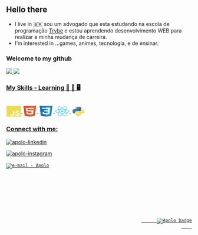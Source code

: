 
## Hello there

- I live in :brazil: sou um advogado que esta estudando na escola de programação [Trybe](https://www.betrybe.com/) e estou aprendendo desenvolvimento WEB para realizar a minha mudança de carreira.
- I’m interested in ...games, animes, tecnologia, e de ensinar.


### Welcome to my github

<div>
  <a href="https://github.com/APOLOWILKER">
  <img height="180em" src="https://github-readme-stats.vercel.app/api?username=APOLOWILKER&show_icons=true&theme=dracula&include_all_commits=true&count_private=true"/>
  <img height="180em" src="https://github-readme-stats.vercel.app/api/top-langs/?username=APOLOWILKER&layout=compact&langs_count=7&theme=dracula"/>
</div>

### My Skills - Learning :abacus: :notebook: :desktop_computer:
  
<div style="display: inline_block"><br>
  <img align="center" alt="Apolo-Js" height="30" width="40" src="https://raw.githubusercontent.com/devicons/devicon/master/icons/javascript/javascript-plain.svg">
   <img align="center" alt="Apolo-HTML" height="30" width="40" src="https://raw.githubusercontent.com/devicons/devicon/master/icons/html5/html5-original.svg">
  <img align="center" alt="Apolo-CSS" height="30" width="40" src="https://raw.githubusercontent.com/devicons/devicon/master/icons/css3/css3-original.svg">
  <img align="center" alt="Apolo-React" height="30" width="40" src="https://raw.githubusercontent.com/devicons/devicon/master/icons/react/react-original.svg">
  <img align="center" alt="Apolo-React" height="30" width="40" src="https://raw.githubusercontent.com/devicons/devicon/master/icons/python/python-original.svg">
</div>


### Connect with me:

 <div>
    <a href="www.linkedin.com/in/apolowilker" target="_blank"><img alt="apolo-linkedin" height ="33" width="40" src="https://img.shields.io/badge/-LinkedIn-%230077B5?style=for-the-badge&logo=linkedin&logoColor=white" target="_blank"></a>
   
  <a href="https://www.instagram.com/agoradevweb/" target="_blank"><img  alt="apolo-instagram" height ="33" width="40" src="https://img.shields.io/badge/-Instagram-%23E4405F?style=for-the-badge&logo=instagram&logoColor=white" target="_blank"></a>
   
  <a href="mailto:apolowilkercarvalho@gmail.com" target="_blank"><code><img alt="e-mail - Apolo" height ="33" width="40" src="https://img.shields.io/badge/-Gmail-%23333?style=for-the-badge&logo=gmail&logoColor=white" target="_blank"></a>
</div>  
  
<div>
  <p align="right">
    <a href="https://badges.pufler.dev">
      <img src="https://badges.pufler.dev/visits/apolowilker/apolowilker" alt="Apolo badge" />
    </a>
  </p>
</div>
